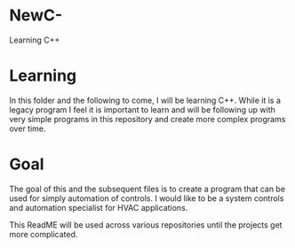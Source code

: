 # NewC-

Learning C++

# Learning

In this folder and the following to come, I will be learning C++.
While it is a legacy program I feel it is important to learn and
will be following up with very simple programs in this repository
and create more complex programs over time.

# Goal

The goal of this and the subsequent files is to create a program that
can be used for simply automation of controls. I would like to be a
system controls and automation specialist for HVAC applications.

This ReadME will be used across various repositories until the projects get more complicated.
